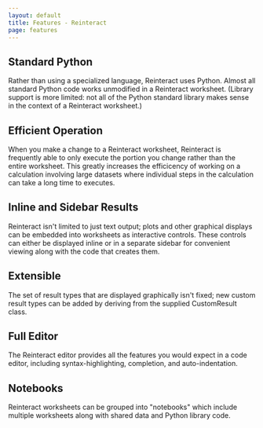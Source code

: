 ```yaml
---
layout: default
title: Features - Reinteract
page: features
---
```


Standard Python
---------------

Rather than using a specialized language, Reinteract uses Python.
Almost all standard Python code works unmodified in a Reinteract
worksheet. (Library support is more limited: not all of the Python
standard library makes sense in the context of a Reinteract worksheet.)

Efficient Operation
-------------------

When you make a change to a Reinteract worksheet, Reinteract is
frequently able to only execute the portion you change rather than the
entire worksheet. This greatly increases the efficicency of working on
a calculation involving large datasets where individual steps in the
calculation can take a long time to executes.

Inline and Sidebar Results
--------------------------

Reinteract isn't limited to just text output; plots and other graphical
displays can be embedded into worksheets as interactive controls. These
controls can either be displayed inline or in a separate sidebar for
convenient viewing along with the code that creates them.

Extensible
----------

The set of result types that are displayed graphically isn't fixed;
new custom result types can be added by deriving from the supplied
CustomResult class.

Full Editor
-----------

The Reinteract editor provides all the features you would expect in a
code editor, including syntax-highlighting, completion, and auto-indentation.

Notebooks
---------

Reinteract worksheets can be grouped into "notebooks" which include multiple
worksheets along with shared data and Python library code.
